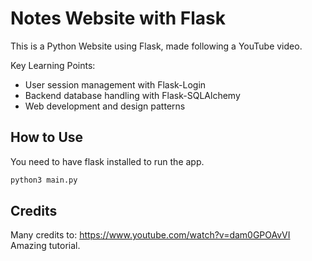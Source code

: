 # Notes Website with Flask

This is a Python Website using Flask, made following a YouTube video.

Key Learning Points:
- User session management with Flask-Login
- Backend database handling with Flask-SQLAlchemy
- Web development and design patterns

## How to Use
You need to have flask installed to run the app.
```bash
python3 main.py
```

## Credits
Many credits to: https://www.youtube.com/watch?v=dam0GPOAvVI 
Amazing tutorial.
